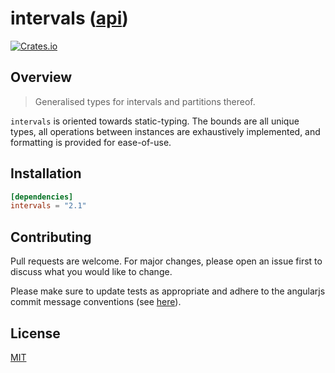 # intervals ([api](https://docs.rs/intervals))

[![Crates.io](https://img.shields.io/crates/v/intervals.svg)](https://crates.io/crates/intervals)

## Overview

> Generalised types for intervals and partitions thereof.

`intervals` is oriented towards static-typing. The bounds are all unique types, all operations between instances are exhaustively implemented, and formatting is provided for ease-of-use.

## Installation
```toml
[dependencies]
intervals = "2.1"
```

## Contributing
Pull requests are welcome. For major changes, please open an issue first to
discuss what you would like to change.

Please make sure to update tests as appropriate and adhere to the angularjs
commit message conventions (see
[here](https://gist.github.com/stephenparish/9941e89d80e2bc58a153)).

## License
[MIT](https://choosealicense.com/licenses/mit/)
